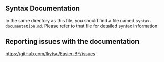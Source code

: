 ## Syntax Documentation

In the same directory as this file, you should find a file named `syntax-documentation.md`. Please refer to that file for detailed syntax information.

## Reporting issues with the documentation

https://github.com/Ikytsu/Easier-BF/issues

